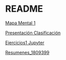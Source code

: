 # README

[Mapa Mental 1](https://github.com/Estibalyz/MineriaDeDatos/blob/master/MapaMental_1_1809399.pdf)

[Presentación Clasificación](https://github.com/PatriciaGarciaO/Mineria_de_Datos/blob/master/Presentacion_Clasificacion_Equipo2.pdf)

[Ejercicios1 Jupyter](https://github.com/PatriciaGarciaO/Mineria_de_Datos/blob/master/Ejercicios1_2_003.ipynb)

[Resumenes_1809399](https://github.com/Estibalyz/MineriaDeDatos/blob/master/Resumenes_1809399.pdf)
